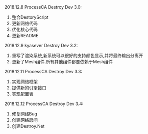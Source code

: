 2018.12.8
ProcessCA
Destroy Dev 3.0:
1. 整合DestoryScript
2. 更新网络代码
3. 优化核心代码
4. 更新README

2018.12.9
kyasever
Destroy Dev 3.2:
1. 重写了渲染系统,新系统可以很好的支持颜色显示,并将最终输出分离开
2. 更新了Mesh组件.所有其他组件都要依赖于Mesh组件

2018.12.11
ProcessCA
Destroy Dev 3.3:
1. 实现网络框架
2. 提供新的引擎接口
3. 实现配置表


2018.12.12
ProcessCA
Destroy Dev 3.4:
1. 修复网络Bug
2. 创建网络房间
3. 创建Destroy.Net